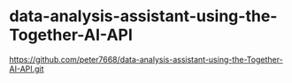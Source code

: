 # data-analysis-assistant-using-the-Together-AI-API
https://github.com/peter7668/data-analysis-assistant-using-the-Together-AI-API.git
